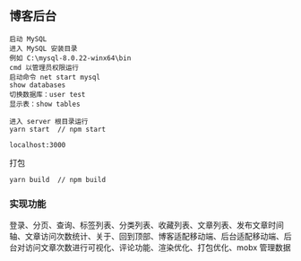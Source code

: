 <!--
 * @Description:
 * @Author: Daito Chai
 * @Date: 2020-11-03 20:43:07
 * @LastEditors: Daito Chai
 * @LastEditTime: 2021-07-18 22:47:51
-->

## 博客后台

```
启动 MySQL
进入 MySQL 安装目录
例如 C:\mysql-8.0.22-winx64\bin
cmd 以管理员权限运行
启动命令 net start mysql
show databases
切换数据库：user test
显示表：show tables

进入 server 根目录运行
yarn start  // npm start

localhost:3000
```

打包

```
yarn build  // npm build
```

### 实现功能

登录、分页、查询、标签列表、分类列表、收藏列表、文章列表、发布文章时间轴、文章访问次数统计、关于、回到顶部、博客适配移动端、后台适配移动端、后台对访问文章次数进行可视化、评论功能、渲染优化、打包优化、mobx 管理数据
